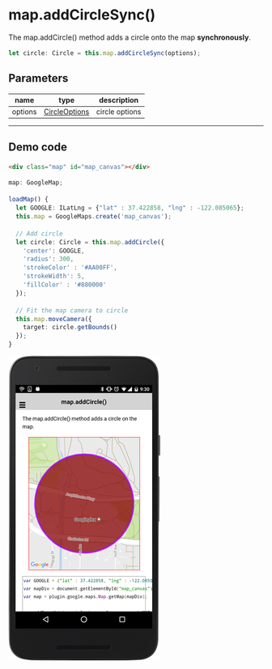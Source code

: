 # map.addCircleSync()

The map.addCircle() method adds a circle onto the map **synchronously**.

```typescript
let circle: Circle = this.map.addCircleSync(options);
```

## Parameters

name           | type                                             | description
---------------|--------------------------------------------------|---------------------------------------
options        | [CircleOptions](../../circleoptions/README.md)   | circle options
----------------------------------------------------------------------------------------------------------


## Demo code

```html
<div class="map" id="map_canvas"></div>
```

```typescript
map: GoogleMap;

loadMap() {
  let GOOGLE: ILatLng = {"lat" : 37.422858, "lng" : -122.085065};
  this.map = GoogleMaps.create('map_canvas');

  // Add circle
  let circle: Circle = this.map.addCircle({
    'center': GOOGLE,
    'radius': 300,
    'strokeColor' : '#AA00FF',
    'strokeWidth': 5,
    'fillColor' : '#880000'
  });

  // Fit the map camera to circle
  this.map.moveCamera({
    target: circle.getBounds()
  });
}
```

![](image.png)
